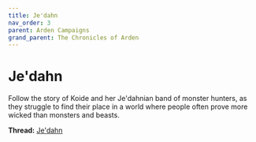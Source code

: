 ```yaml
---
title: Je'dahn
nav_order: 3
parent: Arden Campaigns
grand_parent: The Chronicles of Arden
---
```

  
# Je'dahn
Follow the story of Koide and her Je'dahnian band of monster hunters, as they struggle to find their place in a world where people often prove more wicked than monsters and beasts.

**Thread:** [Je'dahn](https://discord.com/channels/476843342001602570/722185316370350253)
